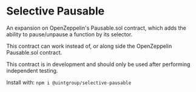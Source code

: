 # Selective Pausable

An expansion on OpenZeppelin's Pausable.sol contract, which adds the ability to pause/unpause a function by
its selector.

This contract can work instead of, or along side the OpenZeppelin Pausable.sol contract.

This contract is in development and should only be used after performing independent testing.

Install with: `npm i @uintgroup/selective-pausable`
